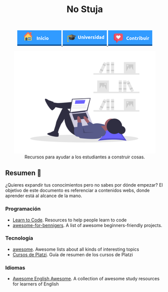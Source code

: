 <h1 align="center"> No Stuja </h1> <br>
<p align="center">
          <a 		href="../README.md">
  <img alt="Inicio" title="Inicio" src="../imagenes/boton-inicio.png" width="140">
  </a>
      <a 		href="./">
  <img alt="Universidad" title="Universidad" src="../imagenes/boton-universidad.png" width="140">
  </a>
        <a 		href="../doc/CONTRIBUIR.md">
  <img alt="Contribuir" title="Contribuir" src="../imagenes/boton-contribuir.png" width="140">
  </a>
</p>
<p align="center">
    <img alt="No-Stuja" title="No-Stuja" src="../imagenes/no-stuja.png" width="450">
        Recursos para ayudar a los estudiantes a construir cosas. 	
</p>



## Resumen  📖

¿Quieres expandir tus conocimientos pero no sabes por dónde empezar? El objetivo de este documento es referenciar a contenidos webs, donde aprender está al alcance de la mano. 



### Programación

* [Learn to Code](https://github.com/collections/learn-to-code). Resources to help people learn to code
* [awesome-for-bennigers](https://github.com/MunGell/awesome-for-beginners). A list of awesome beginners-friendly projects.



### Tecnología

* [awesome](https://github.com/sindresorhus/awesome). Awesome lists about all kinds of interesting topics
* [Cursos de Platzi](https://github.com/MineiToshio/CursosPlatzi). Guía de resumen de los cursos de Platzi



### Idiomas

* [Awesome English Awesome](https://github.com/yvoronoy/awesome-english). A collection of awesome study resources for learners of English